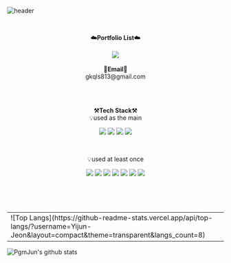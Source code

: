 ![header](https://capsule-render.vercel.app/api?type=waving&color=auto&height=300&section=header&text=welcome&fontSize=90&animation=fadeIn&fontAlignY=38&desc=Yijun's%20GitHub%20Profile&descAlignY=51&descAlign=62)

<br>

<p align="center">
    <Strong>☁️Portfolio List☁️</Strong><br><br>
    <a href="https://velog.io/@gkqls813" target="_blank"><img src="https://img.shields.io/badge/-Velog-brightgreen?style=flat-square&logo=Velog&logoColor=white"/></a>
    <br><br>
    <Strong>📧Email📧</Strong><br>gkqls813@gmail.com<br>
</p>

<br>

<br>

<p align="center">
    <Strong>⚒️Tech Stack⚒️</Strong><br>
    💡used as the main
</p>

<p align="center" display="inline-block">
  <img src="https://img.shields.io/badge/-C%23-blue?style=for-the-badge&logo=csharp&logoColor=white"> 
    <img src="https://img.shields.io/badge/-C%2B%2B-blue?style=for-the-badge&logo=C%2B%2B&logoColor=white">
    <img src="https://img.shields.io/badge/-.NET%20Core-red?style=for-the-badge&logo=.Net&logoColor=white">
    <img src="https://img.shields.io/badge/-Unity-lightgrey?style=for-the-badge&logo=Unity&logoColor=white">
</p><br>

<p align="center">
    💡used at least once
</p>

<p align="center" display="inline-block">
  <img src="https://img.shields.io/badge/Python-3776AB?style=for-the-badge&logo=Python&logoColor=white">
  <img src="https://img.shields.io/badge/C-A8B9CC?style=for-the-badge&logo=C&logoColor=white">
  <img src="https://img.shields.io/badge/-Java-007396?style=for-the-badge&logo=Java&logoColor=white">
  <img src="https://img.shields.io/badge/javascript-F7DF1E?style=for-the-badge&logo=javascript&logoColor=black">
  <img src="https://img.shields.io/badge/html-E34F26?style=for-the-badge&logo=html5&logoColor=white">
  <img src="https://img.shields.io/badge/-React-007396?style=for-the-badge&logo=React&logoColor=white"> 
  <img src="https://img.shields.io/badge/Linux-FCC624?style=for-the-badge&logo=Linux&logoColor=white">
  
  <br>  <br>  <br>
  <table><tbody><tr><td><div>![Top Langs](https://github-readme-stats.vercel.app/api/top-langs/?username=Yijun-Jeon&layout=compact&theme=transparent&langs_count=8)</div></td></tr></tbody></table>

  
  ![PgmJun's github stats](https://github-readme-stats.vercel.app/api?username=Yijun-Jeon&show_icons=true&theme=transparent&card_width=400) 
</p>

<p align="center" display="inline-block">

    

</p>
